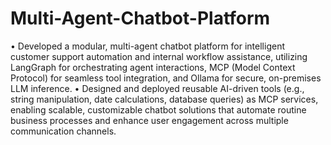 # Multi-Agent-Chatbot-Platform

• Developed a modular, multi-agent chatbot platform for intelligent customer support automation and internal workflow assistance, utilizing LangGraph for orchestrating agent interactions, MCP (Model Context Protocol) for seamless tool integration, and Ollama for secure, on-premises LLM inference.
• Designed and deployed reusable AI-driven tools (e.g., string manipulation, date calculations, database queries) as MCP services, enabling scalable, customizable chatbot solutions that automate routine business processes and enhance user engagement across multiple communication channels.
